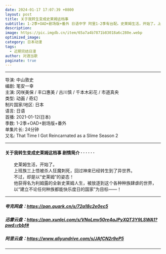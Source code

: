 ```yaml
---
date: 2024-01-17 17:07:39 +0800
layout: post
title: 关于我转生变成史莱姆这档事
subtitle: 1-2季+OAD+剧场版+番外 日语中字 阿里1-2季有台配。史莱姆生活，开始了。上班族三上悟被杀人狂魔刺死，回过神来已经转生到了异世界。不过，却是以“史莱姆”的姿态！他获得名为利姆露的全新史莱姆人生，被放逐到这个各种种族肆虐的世界，  
description: 
image: https://pic.imgdb.cn/item/65a7a4b7871b83018a6c280e.webp
optimized_image: 
category: 日本动漫
tags:
  - 近期完结日漫
author: 对酒当歌
paginate: true
---
```



---

导演: 中山敦史  
编剧: 笔安一幸  
主演: 冈咲美保 / 丰口惠美 / 古川慎 / 千本木彩花 / 市道真央  
类型: 动画 / 奇幻  
制片国家/地区: 日本  
语言: 日语  
首播: 2021-01-12(日本)  
季数: 1-2季+OAD+剧场版+番外  
单集片长: 24分钟  
又名: That Time I Got Reincarnated as a Slime Season 2  

---

#### 关于我转生变成史莱姆这档事 剧情简介 · · · · · ·

　　史莱姆生活，开始了。  
　　上班族三上悟被杀人狂魔刺死，回过神来已经转生到了异世界。  
　　不过，却是以“史莱姆”的姿态！  
　　他获得名为利姆露的全新史莱姆人生，被放逐到这个各种种族肆虐的世界，  
　　以“建立不论任何种族都能快乐度日的国家”为目标——！  

---

##### 夸克网盘：<https://pan.quark.cn/s/72a18c2e0ec5>

##### 迅雷云盘：<https://pan.xunlei.com/s/VNoLmv50re4aJPyXQT3Y9LSWA1?pwd=rbbf#>

##### 阿里云盘：<https://www.aliyundrive.com/s/JAfCN2r9eP5>

---

